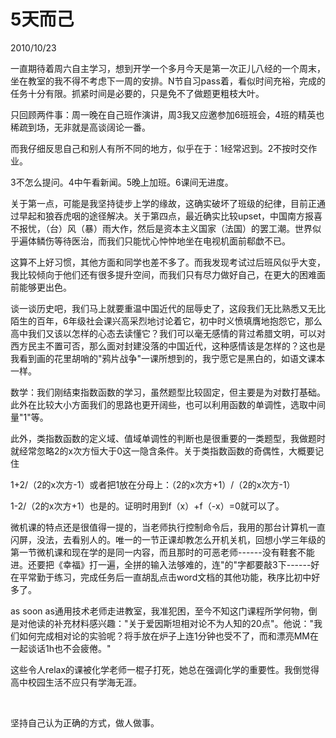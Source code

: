 # 5天而己
2010/10/23

一直期待着周六自主学习，想到开学一个多月今天是第一次正儿八经的一个周末，坐在教室的我不得不考虑下一周的安排。N节自习pass着，看似时间充裕，完成的任务十分有限。抓紧时间是必要的，只是免不了做题更粗枝大叶。

只回顾两件事：周一晚在自己班作演讲，周3我又应邀参加6班班会，4班的精英也稀疏到场，无非就是高谈阔论一番。

而我仔细反思自己和别人有所不同的地方，似乎在于：1经常迟到。2不按时交作业。

3不怎么提问。4中午看新闻。5晚上加班。6课间无进度。

关于第一点，可能是我坚持徒步上学的缘故，这确实破坏了班级的纪律，目前正通过早起和狼吞虎咽的途径解决。关于第四点，最近确实比较upset，中国南方报喜不报忧，（台）风（暴）雨大作，然后是资本主义国家（法国）的罢工潮。世界似乎遍体鳞伤等待医治，而我们只能忧心忡忡地坐在电视机面前郗歔不已。

这算不上好习惯，其他方面和同学也差不多了。而我发现考试过后班风似乎大变，我比较倾向于他们还有很多提升空间，而我们只有尽力做好自己，在更大的困难面前能够更出色。

谈一谈历史吧，我们马上就要重温中国近代的屈辱史了，这段我们无比熟悉又无比陌生的百年，6年级社会课兴高采烈地讨论着它，初中时义愤填膺地抱怨它，那么高中我们又该以怎样的心态去读懂它？我们可以毫无感情的背过希腊文明，可以对西方民主不置可否，那么面对封建没落的中国近代，这种感情该是怎样的？这也是我看到画的花里胡哨的"鸦片战争"一课所想到的，我宁愿它是黑白的，如语文课本一样。

数学：我们刚结束指数函数的学习，虽然题型比较固定，但主要是为对数打基础。此外在比较大小方面我们的思路也更开阔些，也可以利用函数的单调性，选取中间量"1"等。

此外，类指数函数的定义域、值域单调性的判断也是很重要的一类题型，我做题时就经常忽略2的x次方恒大于0这一隐含条件。关于类指数函数的奇偶性，大概要记住

1+2/（2的x次方-1）或者把1放在分母上：（2的x次方+1）/（2的x次方-1）

1-2/（2的x次方+1）也是的。证明时用到f（x）+f（-x）=0就可以了。

微机课的特点还是很值得一提的，当老师执行控制命令后，我用的那台计算机一直闪屏，没法，去看别人的。唯一的一节正课却教怎么开机关机，回想小学三年级的第一节微机课和现在学的是同一内容，而且那时的可恶老师------没有鞋套不能进。还要把《幸福》打一遍，全拼的输入法够难的，连"的"字都要敲3下------好在平常勤于练习，完成任务后一直胡乱点击word文档的其他功能，秩序比初中好多了。

as soon
as通用技术老师走进教室，我准犯困，至今不知这门课程所学何物，倒是对他读的补充材料感兴趣："关于爱因斯坦相对论不为人知的20点"。他说："我们如何完成相对论的实验呢？将手放在炉子上连1分钟也受不了，而和漂亮MM在一起谈话1h也不会疲倦。"

这些令人relax的课被化学老师一棍子打死，她总在强调化学的重要性。我倒觉得高中校园生活不应只有学海无涯。

 

坚持自己认为正确的方式，做人做事。